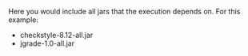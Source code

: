 Here you would include all jars that the execution depends on. For this example:

- checkstyle-8.12-all.jar
- jgrade-1.0-all.jar
